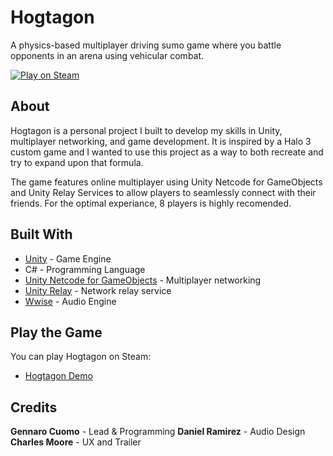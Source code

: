 # Hogtagon

A physics-based multiplayer driving sumo game where you battle opponents in an arena using vehicular combat.

[![Play on Steam](https://img.shields.io/badge/Play%20on-Steam-000000?style=for-the-badge&logo=steam)](https://store.steampowered.com/app/3724630/Hogtagon_Demo/)

## About

Hogtagon is a personal project I built to develop my skills in Unity, multiplayer networking, and game development. It is inspired by a Halo 3 custom game and I wanted to use this project as a way to both recreate and try to expand upon that formula. 

The game features online multiplayer using Unity Netcode for GameObjects and Unity Relay Services to allow players to seamlessly connect with their friends. For the optimal experiance, 8 players is highly recomended. 

## Built With

- [Unity](https://unity.com/) - Game Engine
- C# - Programming Language
- [Unity Netcode for GameObjects](https://docs-multiplayer.unity3d.com/netcode/current/about/) - Multiplayer networking
- [Unity Relay](https://unity.com/products/relay) - Network relay service
- [Wwise](https://www.audiokinetic.com/en/wwise/overview/) - Audio Engine

## Play the Game

You can play Hogtagon on Steam:
- [Hogtagon Demo](https://store.steampowered.com/app/3724630/Hogtagon_Demo/)

## Credits

**Gennaro Cuomo** - Lead & Programming
**Daniel Ramirez** - Audio Design
**Charles Moore** - UX and Trailer
